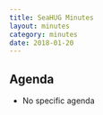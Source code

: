 ```yaml
---
title: SeaHUG Minutes
layout: minutes
category: minutes
date: 2018-01-20
---
```


## Agenda

* No specific agenda
